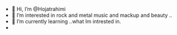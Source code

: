 - 👋 Hi, I’m @Hojatrahimi
- 👀 I’m interested in rock and metal music and mackup and beauty ..
- 🌱 I’m currently learning ..what Im intrested in.
-
